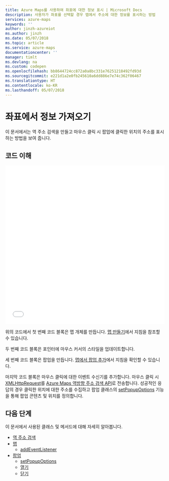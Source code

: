 ```yaml
---
title: Azure Maps를 사용하여 좌표에 대한 정보 표시 | Microsoft Docs
description: 사용자가 좌표를 선택할 경우 맵에서 주소에 대한 정보를 표시하는 방법
services: azure-maps
keywords: ''
author: jinzh-azureiot
ms.author: jinzh
ms.date: 05/07/2018
ms.topic: article
ms.service: azure-maps
documentationcenter: ''
manager: timlt
ms.devlang: na
ms.custom: codepen
ms.openlocfilehash: bb8644724cc872a0a8bc331e76251218492fd93d
ms.sourcegitcommit: e221d1a2e0fb245610a6dd886e7e74c362f06467
ms.translationtype: HT
ms.contentlocale: ko-KR
ms.lasthandoff: 05/07/2018
---
```

# <a name="get-information-from-a-coordinate"></a>좌표에서 정보 가져오기

이 문서에서는 역 주소 검색을 만들고 마우스 클릭 시 팝업에 클릭한 위치의 주소를 표시하는 방법을 보여 줍니다. 

## <a name="understand-the-code"></a>코드 이해

<iframe height='500' scrolling='no' title='좌표에서 정보 가져오기' src='//codepen.io/azuremaps/embed/ddXzoB/?height=516&theme-id=0&default-tab=js,result&embed-version=2&editable=true' frameborder='no' allowtransparency='true' allowfullscreen='true' style='width: 100%;'><a href='https://codepen.io'>CodePen</a>에서 Azure Maps(<a href='https://codepen.io/azuremaps'>@azuremaps</a>)로 펜 <a href='https://codepen.io/azuremaps/pen/ddXzoB/'>좌표에서 정보 가져오기</a>를 참조하세요.
</iframe>

위의 코드에서 첫 번째 코드 블록은 맵 개체를 만듭니다. [맵 만들기](./map-create.md)에서 지침을 참조할 수 있습니다.

두 번째 코드 블록은 포인터에 마우스 커서의 스타일을 업데이트합니다.

세 번째 코드 블록은 팝업을 만듭니다. [맵에서 팝업 추가](./map-add-popup.md)에서 지침을 확인할 수 있습니다.

마지막 코드 블록은 마우스 클릭에 대한 이벤트 수신기를 추가합니다. 마우스 클릭 시 [XMLHttpRequest](https://xhr.spec.whatwg.org/)를 [Azure Maps 역방향 주소 검색 API](https://docs.microsoft.com/rest/api/maps/search/getsearchaddressreverse)로 전송합니다. 성공적인 응답의 경우 클릭한 위치에 대한 주소를 수집하고 팝업 클래스의 [setPopupOptions](https://docs.microsoft.com/javascript/api/azure-maps-javascript/popup?view=azure-iot-typescript-latest#setpopupoptions) 기능을 통해 팝업 콘텐츠 및 위치를 정의합니다.

## <a name="next-steps"></a>다음 단계

이 문서에서 사용된 클래스 및 메서드에 대해 자세히 알아봅니다. 
* [역 주소 검색](https://docs.microsoft.com/rest/api/maps/search/getsearchaddressreverse)
* [맵](https://docs.microsoft.com/javascript/api/azure-maps-javascript/map?view=azure-iot-typescript-latest)
    * [addEventListener](https://docs.microsoft.com/javascript/api/azure-maps-javascript/map?view=azure-iot-typescript-latest#addeventlistener)
* [팝업](https://docs.microsoft.com/javascript/api/azure-maps-javascript/popup?view=azure-iot-typescript-latest)
    * [setPopupOptions](https://docs.microsoft.com/javascript/api/azure-maps-javascript/popup?view=azure-iot-typescript-latest#setpopupoptions)
    * [열기](https://docs.microsoft.com/javascript/api/azure-maps-javascript/popup?view=azure-iot-typescript-latest#open)
    * [닫기](https://docs.microsoft.com/javascript/api/azure-maps-javascript/popup?view=azure-iot-typescript-latest#close)
